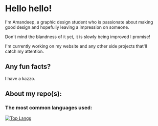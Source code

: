 # Hello hello!

I'm Amandeep, a graphic design student who is passionate about making good design and hopefully leaving a impression on someone.

Don't mind the blandness of it yet, it is slowly being improved I promise!

I'm currently working on my website and any other side projects that'll catch my attention.

## Any fun facts?
I have a kazzo.

## About my repo(s):

### The most common languages used:

[![Top Langs](https://github-readme-stats.vercel.app/api/top-langs/?username=aschandan)](https://github.com/anuraghazra/github-readme-stats)
